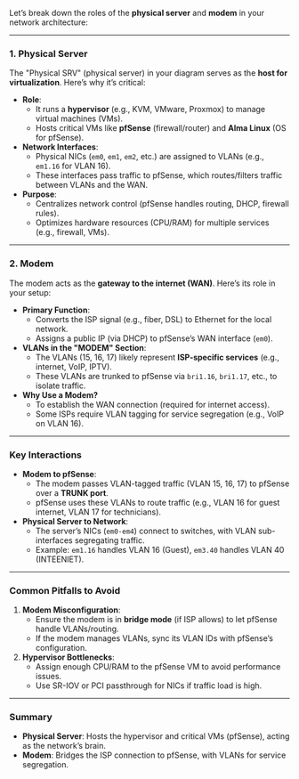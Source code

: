Let’s break down the roles of the **physical server** and **modem** in your network architecture:

---

### **1. Physical Server**  
The "Physical SRV" (physical server) in your diagram serves as the **host for virtualization**. Here’s why it’s critical:  
- **Role**:  
  - It runs a **hypervisor** (e.g., KVM, VMware, Proxmox) to manage virtual machines (VMs).  
  - Hosts critical VMs like **pfSense** (firewall/router) and **Alma Linux** (OS for pfSense).  
- **Network Interfaces**:  
  - Physical NICs (`em0`, `em1`, `em2`, etc.) are assigned to VLANs (e.g., `em1.16` for VLAN 16).  
  - These interfaces pass traffic to pfSense, which routes/filters traffic between VLANs and the WAN.  
- **Purpose**:  
  - Centralizes network control (pfSense handles routing, DHCP, firewall rules).  
  - Optimizes hardware resources (CPU/RAM) for multiple services (e.g., firewall, VMs).  

---

### **2. Modem**  
The modem acts as the **gateway to the internet (WAN)**. Here’s its role in your setup:  
- **Primary Function**:  
  - Converts the ISP signal (e.g., fiber, DSL) to Ethernet for the local network.  
  - Assigns a public IP (via DHCP) to pfSense’s WAN interface (`em0`).  
- **VLANs in the "MODEM" Section**:  
  - The VLANs (15, 16, 17) likely represent **ISP-specific services** (e.g., internet, VoIP, IPTV).  
  - These VLANs are trunked to pfSense via `bri1.16`, `bri1.17`, etc., to isolate traffic.  
- **Why Use a Modem?**  
  - To establish the WAN connection (required for internet access).  
  - Some ISPs require VLAN tagging for service segregation (e.g., VoIP on VLAN 16).  

---

### **Key Interactions**  
- **Modem to pfSense**:  
  - The modem passes VLAN-tagged traffic (VLAN 15, 16, 17) to pfSense over a **TRUNK port**.  
  - pfSense uses these VLANs to route traffic (e.g., VLAN 16 for guest internet, VLAN 17 for technicians).  
- **Physical Server to Network**:  
  - The server’s NICs (`em0-em4`) connect to switches, with VLAN sub-interfaces segregating traffic.  
  - Example: `em1.16` handles VLAN 16 (Guest), `em3.40` handles VLAN 40 (INTEENIET).  

---

### **Common Pitfalls to Avoid**  
1. **Modem Misconfiguration**:  
   - Ensure the modem is in **bridge mode** (if ISP allows) to let pfSense handle VLANs/routing.  
   - If the modem manages VLANs, sync its VLAN IDs with pfSense’s configuration.  
2. **Hypervisor Bottlenecks**:  
   - Assign enough CPU/RAM to the pfSense VM to avoid performance issues.  
   - Use SR-IOV or PCI passthrough for NICs if traffic load is high.  

---

### **Summary**  
- **Physical Server**: Hosts the hypervisor and critical VMs (pfSense), acting as the network’s brain.  
- **Modem**: Bridges the ISP connection to pfSense, with VLANs for service segregation.  

